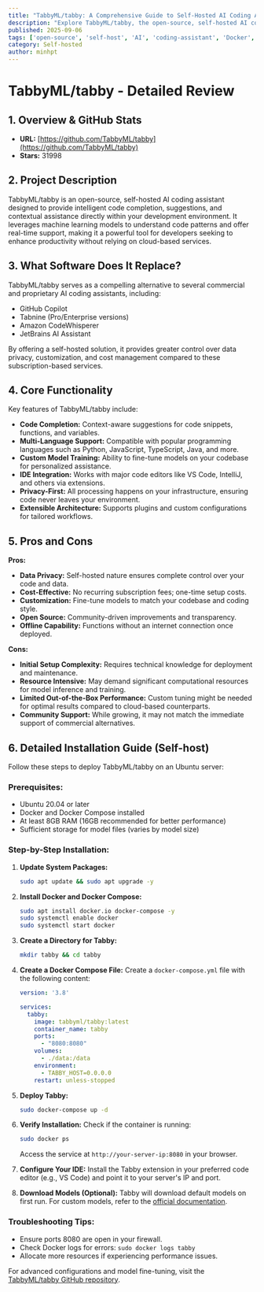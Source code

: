 ```yaml
---
title: "TabbyML/tabby: A Comprehensive Guide to Self-Hosted AI Coding Assistance"
description: "Explore TabbyML/tabby, the open-source, self-hosted AI coding assistant with 31,998 GitHub stars. Learn how to deploy and use it as an alternative to commercial tools."
published: 2025-09-06
tags: ['open-source', 'self-host', 'AI', 'coding-assistant', 'Docker', 'machine-learning']
category: Self-hosted
author: minhpt
---
```


# TabbyML/tabby - Detailed Review

## 1. Overview & GitHub Stats

- **URL:** [https://github.com/TabbyML/tabby](https://github.com/TabbyML/tabby)
- **Stars:** 31998

## 2. Project Description

TabbyML/tabby is an open-source, self-hosted AI coding assistant designed to provide intelligent code completion, suggestions, and contextual assistance directly within your development environment. It leverages machine learning models to understand code patterns and offer real-time support, making it a powerful tool for developers seeking to enhance productivity without relying on cloud-based services.

## 3. What Software Does It Replace?

TabbyML/tabby serves as a compelling alternative to several commercial and proprietary AI coding assistants, including:

- GitHub Copilot
- Tabnine (Pro/Enterprise versions)
- Amazon CodeWhisperer
- JetBrains AI Assistant

By offering a self-hosted solution, it provides greater control over data privacy, customization, and cost management compared to these subscription-based services.

## 4. Core Functionality

Key features of TabbyML/tabby include:

- **Code Completion:** Context-aware suggestions for code snippets, functions, and variables.
- **Multi-Language Support:** Compatible with popular programming languages such as Python, JavaScript, TypeScript, Java, and more.
- **Custom Model Training:** Ability to fine-tune models on your codebase for personalized assistance.
- **IDE Integration:** Works with major code editors like VS Code, IntelliJ, and others via extensions.
- **Privacy-First:** All processing happens on your infrastructure, ensuring code never leaves your environment.
- **Extensible Architecture:** Supports plugins and custom configurations for tailored workflows.

## 5. Pros and Cons

**Pros:**
- **Data Privacy:** Self-hosted nature ensures complete control over your code and data.
- **Cost-Effective:** No recurring subscription fees; one-time setup costs.
- **Customization:** Fine-tune models to match your codebase and coding style.
- **Open Source:** Community-driven improvements and transparency.
- **Offline Capability:** Functions without an internet connection once deployed.

**Cons:**
- **Initial Setup Complexity:** Requires technical knowledge for deployment and maintenance.
- **Resource Intensive:** May demand significant computational resources for model inference and training.
- **Limited Out-of-the-Box Performance:** Custom tuning might be needed for optimal results compared to cloud-based counterparts.
- **Community Support:** While growing, it may not match the immediate support of commercial alternatives.

## 6. Detailed Installation Guide (Self-host)

Follow these steps to deploy TabbyML/tabby on an Ubuntu server:

### Prerequisites:
- Ubuntu 20.04 or later
- Docker and Docker Compose installed
- At least 8GB RAM (16GB recommended for better performance)
- Sufficient storage for model files (varies by model size)

### Step-by-Step Installation:

1. **Update System Packages:**
   ```bash
   sudo apt update && sudo apt upgrade -y
   ```

2. **Install Docker and Docker Compose:**
   ```bash
   sudo apt install docker.io docker-compose -y
   sudo systemctl enable docker
   sudo systemctl start docker
   ```

3. **Create a Directory for Tabby:**
   ```bash
   mkdir tabby && cd tabby
   ```

4. **Create a Docker Compose File:**
   Create a `docker-compose.yml` file with the following content:
   ```yaml
   version: '3.8'

   services:
     tabby:
       image: tabbyml/tabby:latest
       container_name: tabby
       ports:
         - "8080:8080"
       volumes:
         - ./data:/data
       environment:
         - TABBY_HOST=0.0.0.0
       restart: unless-stopped
   ```

5. **Deploy Tabby:**
   ```bash
   sudo docker-compose up -d
   ```

6. **Verify Installation:**
   Check if the container is running:
   ```bash
   sudo docker ps
   ```
   Access the service at `http://your-server-ip:8080` in your browser.

7. **Configure Your IDE:**
   Install the Tabby extension in your preferred code editor (e.g., VS Code) and point it to your server's IP and port.

8. **Download Models (Optional):**
   Tabby will download default models on first run. For custom models, refer to the [official documentation](https://github.com/TabbyML/tabby).

### Troubleshooting Tips:
- Ensure ports 8080 are open in your firewall.
- Check Docker logs for errors: `sudo docker logs tabby`
- Allocate more resources if experiencing performance issues.

For advanced configurations and model fine-tuning, visit the [TabbyML/tabby GitHub repository](https://github.com/TabbyML/tabby).